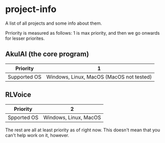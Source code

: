 # project-info
A list of all projects and some info about them.

Prriority is measured as follows: 1 is max priority, and then we go onwards for lesser priorites.

## AkulAI (the core program)
| Priority    | 1 |
| ----------- | ----------- |
| Supported OS    | Windows, Linux, MacOS (MacOS not tested) |

## RLVoice
| Priority    | 2 |
| ----------- | ----------- |
| Spported OS    | Windows, Linux, MacOS |

The rest are all at least priority as of right now. This doesn't mean that you can't help work on it, however.
